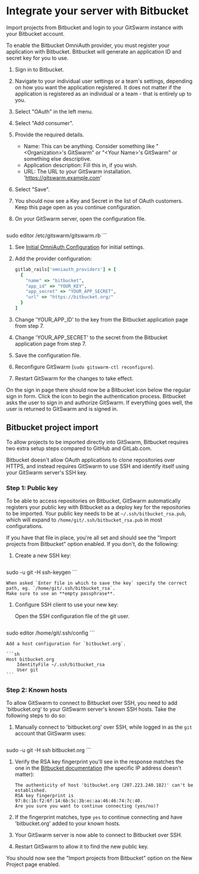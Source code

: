 # Integrate your server with Bitbucket

Import projects from Bitbucket and login to your GitSwarm instance with
your Bitbucket account.

To enable the Bitbucket OmniAuth provider, you must register your
application with Bitbucket. Bitbucket will generate an application ID and
secret key for you to use.

1.  Sign in to Bitbucket.

1.  Navigate to your individual user settings or a team's settings,
    depending on how you want the application registered. It does not
    matter if the application is registered as an individual or a team -
    that is entirely up to you.

1.  Select "OAuth" in the left menu.

1.  Select "Add consumer".

1.  Provide the required details.
    - Name: This can be anything. Consider something like
      "\<Organization\>'s GitSwarm" or "\<Your Name\>'s GitSwarm" or
      something else descriptive.
    - Application description: Fill this in, if you wish.
    - URL: The URL to your GitSwarm installation.
      'https://gitswarm.example.com'

1.  Select "Save".

1.  You should now see a Key and Secret in the list of OAuth customers.
    Keep this page open as you continue configuration.

1.  On your GitSwarm server, open the configuration file.

    ```sh
sudo editor /etc/gitswarm/gitswarm.rb
    ```

1.  See [Initial OmniAuth
    Configuration](omniauth.md#initial-omniauth-configuration) for initial
    settings.

1.  Add the provider configuration:

    ```ruby
    gitlab_rails['omniauth_providers'] = [
      {
        "name" => "bitbucket",
        "app_id" => "YOUR_KEY",
        "app_secret" => "YOUR_APP_SECRET",
        "url" => "https://bitbucket.org/"
      }
    ]
    ```

1.  Change 'YOUR_APP_ID' to the key from the Bitbucket application page
    from step 7.

1.  Change 'YOUR_APP_SECRET' to the secret from the Bitbucket application
    page from step 7.

1.  Save the configuration file.

1.  Reconfigure GitSwarm (```sudo gitswarm-ctl reconfigure```).

1.  Restart GitSwarm for the changes to take effect.

On the sign in page there should now be a Bitbucket icon below the regular
sign in form. Click the icon to begin the authentication process.
Bitbucket asks the user to sign in and authorize GitSwarm. If everything
goes well, the user is returned to GitSwarm and is signed in.

## Bitbucket project import

To allow projects to be imported directly into GitSwarm, Bitbucket requires
two extra setup steps compared to GitHub and GitLab.com.

Bitbucket doesn't allow OAuth applications to clone repositories over
HTTPS, and instead requires GitSwarm to use SSH and identify itself using
your GitSwarm server's SSH key.

### Step 1: Public key

To be able to access repositories on Bitbucket, GitSwarm automatically
registers your public key with Bitbucket as a deploy key for the
repositories to be imported. Your public key needs to be at
`~/.ssh/bitbucket_rsa.pub`, which will expand to
`/home/git/.ssh/bitbucket_rsa.pub` in most configurations.

If you have that file in place, you're all set and should see the "Import
projects from Bitbucket" option enabled. If you don't, do the following:

1.  Create a new SSH key:

    ```sh
sudo -u git -H ssh-keygen
    ```

    When asked `Enter file in which to save the key` specify the correct
    path, eg. `/home/git/.ssh/bitbucket_rsa`.
    Make sure to use an **empty passphrase**.

1.  Configure SSH client to use your new key:

    Open the SSH configuration file of the git user.

    ```sh
sudo editor /home/git/.ssh/config
    ```

    Add a host configuration for `bitbucket.org`.

    ```sh
    Host bitbucket.org
        IdentityFile ~/.ssh/bitbucket_rsa
        User git
    ```

### Step 2: Known hosts

To allow GitSwarm to connect to Bitbucket over SSH, you need to add
'bitbucket.org' to your GitSwarm server's known SSH hosts. Take the
following steps to do so:

1.  Manually connect to 'bitbucket.org' over SSH, while logged in as the
    `git` account that GitSwarm uses:

    ```sh
sudo -u git -H ssh bitbucket.org
    ```

1.  Verify the RSA key fingerprint you'll see in the response matches the
    one in the [Bitbucket
    documentation](https://confluence.atlassian.com/display/BITBUCKET/Use+the+SSH+protocol+with+Bitbucket#UsetheSSHprotocolwithBitbucket-KnownhostorBitbucket'spublickeyfingerprints)
    (the specific IP address doesn't matter):

    ```
    The authenticity of host 'bitbucket.org (207.223.240.182)' can't be established.
    RSA key fingerprint is 97:8c:1b:f2:6f:14:6b:5c:3b:ec:aa:46:46:74:7c:40.
    Are you sure you want to continue connecting (yes/no)?
    ```

1. If the fingerprint matches, type `yes` to continue connecting and have
   'bitbucket.org' added to your known hosts.

1. Your GitSwarm server is now able to connect to Bitbucket over SSH.

1. Restart GitSwarm to allow it to find the new public key.

You should now see the "Import projects from Bitbucket" option on the New
Project page enabled.
